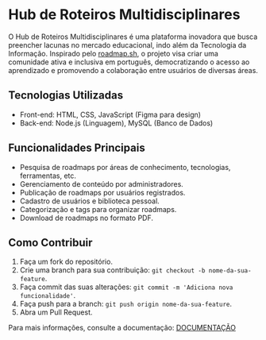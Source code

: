 # Hub de Roteiros Multidisciplinares

O Hub de Roteiros Multidisciplinares é uma plataforma inovadora que busca preencher lacunas no mercado educacional, indo além da Tecnologia da Informação. Inspirado pelo [roadmap.sh](https://roadmap.sh/), o projeto visa criar uma comunidade ativa e inclusiva em português, democratizando o acesso ao aprendizado e promovendo a colaboração entre usuários de diversas áreas.

## Tecnologias Utilizadas

- Front-end: HTML, CSS, JavaScript (Figma para design)
- Back-end: Node.js (Linguagem), MySQL (Banco de Dados)

## Funcionalidades Principais

- Pesquisa de roadmaps por áreas de conhecimento, tecnologias, ferramentas, etc.
- Gerenciamento de conteúdo por administradores.
- Publicação de roadmaps por usuários registrados.
- Cadastro de usuários e biblioteca pessoal.
- Categorização e tags para organizar roadmaps.
- Download de roadmaps no formato PDF.

## Como Contribuir

1. Faça um fork do repositório.
2. Crie uma branch para sua contribuição: `git checkout -b nome-da-sua-feature`.
3. Faça commit das suas alterações: `git commit -m 'Adiciona nova funcionalidade'`.
4. Faça push para a branch: `git push origin nome-da-sua-feature`.
5. Abra um Pull Request.

Para mais informações, consulte a documentação: 
[DOCUMENTAÇÃO](https://drive.google.com/drive/folders/1ELhRyaDLqcnGSfIkUsLBzVuFaW6NpUDT?usp=sharing)
